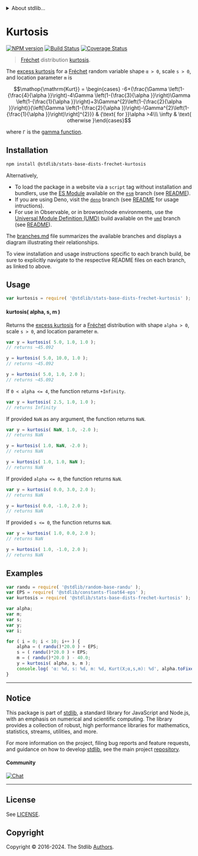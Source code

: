 <!--

@license Apache-2.0

Copyright (c) 2018 The Stdlib Authors.

Licensed under the Apache License, Version 2.0 (the "License");
you may not use this file except in compliance with the License.
You may obtain a copy of the License at

   http://www.apache.org/licenses/LICENSE-2.0

Unless required by applicable law or agreed to in writing, software
distributed under the License is distributed on an "AS IS" BASIS,
WITHOUT WARRANTIES OR CONDITIONS OF ANY KIND, either express or implied.
See the License for the specific language governing permissions and
limitations under the License.

-->


<details>
  <summary>
    About stdlib...
  </summary>
  <p>We believe in a future in which the web is a preferred environment for numerical computation. To help realize this future, we've built stdlib. stdlib is a standard library, with an emphasis on numerical and scientific computation, written in JavaScript (and C) for execution in browsers and in Node.js.</p>
  <p>The library is fully decomposable, being architected in such a way that you can swap out and mix and match APIs and functionality to cater to your exact preferences and use cases.</p>
  <p>When you use stdlib, you can be absolutely certain that you are using the most thorough, rigorous, well-written, studied, documented, tested, measured, and high-quality code out there.</p>
  <p>To join us in bringing numerical computing to the web, get started by checking us out on <a href="https://github.com/stdlib-js/stdlib">GitHub</a>, and please consider <a href="https://opencollective.com/stdlib">financially supporting stdlib</a>. We greatly appreciate your continued support!</p>
</details>

# Kurtosis

[![NPM version][npm-image]][npm-url] [![Build Status][test-image]][test-url] [![Coverage Status][coverage-image]][coverage-url] <!-- [![dependencies][dependencies-image]][dependencies-url] -->

> [Fréchet][frechet-distribution] distribution [kurtosis][kurtosis].

<!-- Section to include introductory text. Make sure to keep an empty line after the intro `section` element and another before the `/section` close. -->

<section class="intro">

The [excess kurtosis][kurtosis] for a [Fréchet][frechet-distribution] random variable shape `α > 0`, scale `s > 0`, and location parameter `m` is

<!-- <equation class="equation" label="eq:frechet_kurtosis" align="center" raw="\operatorname{Kurt} = \begin{cases} -6+{\frac{\Gamma \left(1-{\frac{4}{\alpha }}\right)-4\Gamma \left(1-{\frac{3}{\alpha }}\right)\Gamma \left(1-{\frac{1}{\alpha }}\right)+3\Gamma^{2}\left(1-{\frac{2}{\alpha }}\right)}{\left[\Gamma \left(1-{\frac{2}{\alpha }}\right)-\Gamma^{2}\left(1-{\frac{1}{\alpha }}\right)\right]^{2}}} & {\text{ for }}\alpha >4\\\ \infty & \text{ otherwise }\end{cases}" alt="Kurtosis for a Fréchet distribution."> -->

```math
\mathop{\mathrm{Kurt}} = \begin{cases} -6+{\frac{\Gamma \left(1-{\frac{4}{\alpha }}\right)-4\Gamma \left(1-{\frac{3}{\alpha }}\right)\Gamma \left(1-{\frac{1}{\alpha }}\right)+3\Gamma^{2}\left(1-{\frac{2}{\alpha }}\right)}{\left[\Gamma \left(1-{\frac{2}{\alpha }}\right)-\Gamma^{2}\left(1-{\frac{1}{\alpha }}\right)\right]^{2}}} & {\text{ for }}\alpha >4\\\ \infty & \text{ otherwise }\end{cases}
```

<!-- <div class="equation" align="center" data-raw-text="\operatorname{Kurt} = \begin{cases} -6+{\frac{\Gamma \left(1-{\frac{4}{\alpha }}\right)-4\Gamma \left(1-{\frac{3}{\alpha }}\right)\Gamma \left(1-{\frac{1}{\alpha }}\right)+3\Gamma^{2}\left(1-{\frac{2}{\alpha }}\right)}{\left[\Gamma \left(1-{\frac{2}{\alpha }}\right)-\Gamma^{2}\left(1-{\frac{1}{\alpha }}\right)\right]^{2}}} &amp; {\text{ for }}\alpha &gt;4\\\ \infty &amp; \text{ otherwise }\end{cases}" data-equation="eq:frechet_kurtosis">
    <img src="https://cdn.jsdelivr.net/gh/stdlib-js/stdlib@591cf9d5c3a0cd3c1ceec961e5c49d73a68374cb/lib/node_modules/@stdlib/stats/base/dists/frechet/kurtosis/docs/img/equation_frechet_kurtosis.svg" alt="Kurtosis for a Fréchet distribution.">
    <br>
</div> -->

<!-- </equation> -->

where `Γ` is the [gamma function][gamma-function].

</section>

<!-- /.intro -->

<!-- Package usage documentation. -->

<section class="installation">

## Installation

```bash
npm install @stdlib/stats-base-dists-frechet-kurtosis
```

Alternatively,

-   To load the package in a website via a `script` tag without installation and bundlers, use the [ES Module][es-module] available on the [`esm`][esm-url] branch (see [README][esm-readme]).
-   If you are using Deno, visit the [`deno`][deno-url] branch (see [README][deno-readme] for usage intructions).
-   For use in Observable, or in browser/node environments, use the [Universal Module Definition (UMD)][umd] build available on the [`umd`][umd-url] branch (see [README][umd-readme]).

The [branches.md][branches-url] file summarizes the available branches and displays a diagram illustrating their relationships.

To view installation and usage instructions specific to each branch build, be sure to explicitly navigate to the respective README files on each branch, as linked to above.

</section>

<section class="usage">

## Usage

```javascript
var kurtosis = require( '@stdlib/stats-base-dists-frechet-kurtosis' );
```

#### kurtosis( alpha, s, m )

Returns the [excess kurtosis][kurtosis] for a [Fréchet][frechet-distribution] distribution with shape `alpha > 0`, scale `s > 0`, and location parameter `m`.

```javascript
var y = kurtosis( 5.0, 1.0, 1.0 );
// returns ~45.092

y = kurtosis( 5.0, 10.0, 1.0 );
// returns ~45.092

y = kurtosis( 5.0, 1.0, 2.0 );
// returns ~45.092
```

If `0 < alpha <= 4`, the function returns `+Infinity`.

```javascript
var y = kurtosis( 2.5, 1.0, 1.0 );
// returns Infinity
```

If provided `NaN` as any argument, the function returns `NaN`.

```javascript
var y = kurtosis( NaN, 1.0, -2.0 );
// returns NaN

y = kurtosis( 1.0, NaN, -2.0 );
// returns NaN

y = kurtosis( 1.0, 1.0, NaN );
// returns NaN
```

If provided `alpha <= 0`, the function returns `NaN`.

```javascript
var y = kurtosis( 0.0, 3.0, 2.0 );
// returns NaN

y = kurtosis( 0.0, -1.0, 2.0 );
// returns NaN
```

If provided `s <= 0`, the function returns `NaN`.

```javascript
var y = kurtosis( 1.0, 0.0, 2.0 );
// returns NaN

y = kurtosis( 1.0, -1.0, 2.0 );
// returns NaN
```

</section>

<!-- /.usage -->

<!-- Package usage notes. Make sure to keep an empty line after the `section` element and another before the `/section` close. -->

<section class="notes">

</section>

<!-- /.notes -->

<!-- Package usage examples. -->

<section class="examples">

## Examples

<!-- eslint no-undef: "error" -->

```javascript
var randu = require( '@stdlib/random-base-randu' );
var EPS = require( '@stdlib/constants-float64-eps' );
var kurtosis = require( '@stdlib/stats-base-dists-frechet-kurtosis' );

var alpha;
var m;
var s;
var y;
var i;

for ( i = 0; i < 10; i++ ) {
    alpha = ( randu()*20.0 ) + EPS;
    s = ( randu()*20.0 ) + EPS;
    m = ( randu()*20.0 ) - 40.0;
    y = kurtosis( alpha, s, m );
    console.log( 'α: %d, s: %d, m: %d, Kurt(X;α,s,m): %d', alpha.toFixed( 4 ), s.toFixed( 4 ), m.toFixed( 4 ), y.toFixed( 4 ) );
}
```

</section>

<!-- /.examples -->

<!-- Section to include cited references. If references are included, add a horizontal rule *before* the section. Make sure to keep an empty line after the `section` element and another before the `/section` close. -->

<section class="references">

</section>

<!-- /.references -->

<!-- Section for related `stdlib` packages. Do not manually edit this section, as it is automatically populated. -->

<section class="related">

</section>

<!-- /.related -->

<!-- Section for all links. Make sure to keep an empty line after the `section` element and another before the `/section` close. -->


<section class="main-repo" >

* * *

## Notice

This package is part of [stdlib][stdlib], a standard library for JavaScript and Node.js, with an emphasis on numerical and scientific computing. The library provides a collection of robust, high performance libraries for mathematics, statistics, streams, utilities, and more.

For more information on the project, filing bug reports and feature requests, and guidance on how to develop [stdlib][stdlib], see the main project [repository][stdlib].

#### Community

[![Chat][chat-image]][chat-url]

---

## License

See [LICENSE][stdlib-license].


## Copyright

Copyright &copy; 2016-2024. The Stdlib [Authors][stdlib-authors].

</section>

<!-- /.stdlib -->

<!-- Section for all links. Make sure to keep an empty line after the `section` element and another before the `/section` close. -->

<section class="links">

[npm-image]: http://img.shields.io/npm/v/@stdlib/stats-base-dists-frechet-kurtosis.svg
[npm-url]: https://npmjs.org/package/@stdlib/stats-base-dists-frechet-kurtosis

[test-image]: https://github.com/stdlib-js/stats-base-dists-frechet-kurtosis/actions/workflows/test.yml/badge.svg?branch=v0.2.0
[test-url]: https://github.com/stdlib-js/stats-base-dists-frechet-kurtosis/actions/workflows/test.yml?query=branch:v0.2.0

[coverage-image]: https://img.shields.io/codecov/c/github/stdlib-js/stats-base-dists-frechet-kurtosis/main.svg
[coverage-url]: https://codecov.io/github/stdlib-js/stats-base-dists-frechet-kurtosis?branch=main

<!--

[dependencies-image]: https://img.shields.io/david/stdlib-js/stats-base-dists-frechet-kurtosis.svg
[dependencies-url]: https://david-dm.org/stdlib-js/stats-base-dists-frechet-kurtosis/main

-->

[chat-image]: https://img.shields.io/gitter/room/stdlib-js/stdlib.svg
[chat-url]: https://app.gitter.im/#/room/#stdlib-js_stdlib:gitter.im

[stdlib]: https://github.com/stdlib-js/stdlib

[stdlib-authors]: https://github.com/stdlib-js/stdlib/graphs/contributors

[umd]: https://github.com/umdjs/umd
[es-module]: https://developer.mozilla.org/en-US/docs/Web/JavaScript/Guide/Modules

[deno-url]: https://github.com/stdlib-js/stats-base-dists-frechet-kurtosis/tree/deno
[deno-readme]: https://github.com/stdlib-js/stats-base-dists-frechet-kurtosis/blob/deno/README.md
[umd-url]: https://github.com/stdlib-js/stats-base-dists-frechet-kurtosis/tree/umd
[umd-readme]: https://github.com/stdlib-js/stats-base-dists-frechet-kurtosis/blob/umd/README.md
[esm-url]: https://github.com/stdlib-js/stats-base-dists-frechet-kurtosis/tree/esm
[esm-readme]: https://github.com/stdlib-js/stats-base-dists-frechet-kurtosis/blob/esm/README.md
[branches-url]: https://github.com/stdlib-js/stats-base-dists-frechet-kurtosis/blob/main/branches.md

[stdlib-license]: https://raw.githubusercontent.com/stdlib-js/stats-base-dists-frechet-kurtosis/main/LICENSE

[frechet-distribution]: https://en.wikipedia.org/wiki/Fr%C3%A9chet_distribution

[gamma-function]: https://en.wikipedia.org/wiki/Gamma_function

[kurtosis]: https://en.wikipedia.org/wiki/Kurtosis

</section>

<!-- /.links -->
